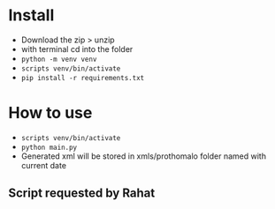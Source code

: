 # Install
- Download the zip > unzip
- with terminal cd into the folder
- `python -m venv venv`
- `scripts venv/bin/activate`
- `pip install -r requirements.txt`

# How to use
- `scripts venv/bin/activate`
- `python main.py`
- Generated xml will be stored in xmls/prothomalo folder named with current date

## Script requested by Rahat